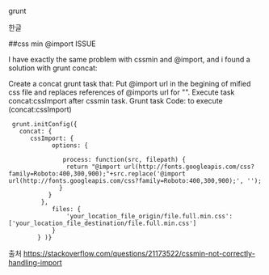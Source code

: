 grunt

한글


##css min @import ISSUE


I have exactly the same problem with cssmin and @import, 
and i found a solution with grunt concat:

Create a concat grunt task that:
Put @import url in the begining of mified css file and replaces references of @imports url for "".
Execute task concat:cssImport after cssmin task.
Grunt task Code: to execute (concat:cssImport)
```
 grunt.initConfig({     
   concat: {
      cssImport: {
            options: {

               process: function(src, filepath) {
                return "@import url(http://fonts.googleapis.com/css?family=Roboto:400,300,900);"+src.replace('@import url(http://fonts.googleapis.com/css?family=Roboto:400,300,900);', '');
              }
           }
         },
            files: {
                'your_location_file_origin/file.full.min.css': ['your_location_file_destination/file.full.min.css']
            }
        } )}

```

출처
https://stackoverflow.com/questions/21173522/cssmin-not-correctly-handling-import






